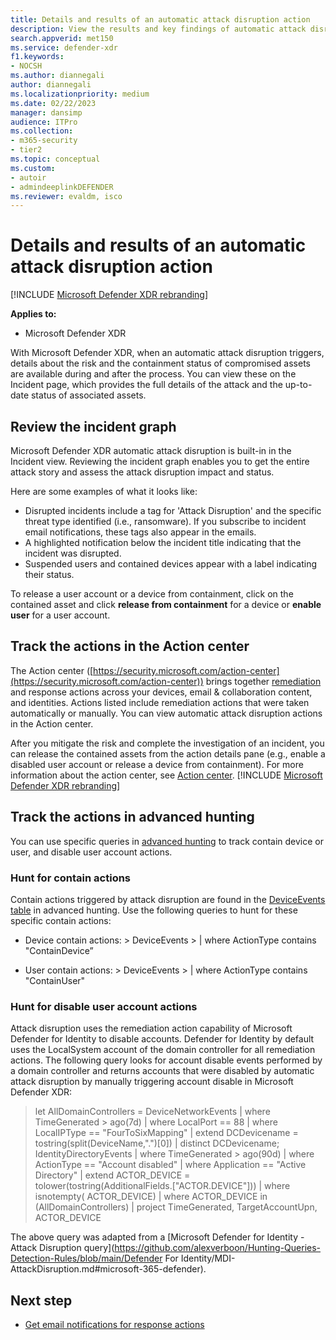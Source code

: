 ```yaml
---
title: Details and results of an automatic attack disruption action
description: View the results and key findings of automatic attack disruption in Microsoft Defender XDR
search.appverid: met150
ms.service: defender-xdr
f1.keywords: 
- NOCSH
ms.author: diannegali
author: diannegali
ms.localizationpriority: medium
ms.date: 02/22/2023
manager: dansimp
audience: ITPro
ms.collection: 
- m365-security
- tier2
ms.topic: conceptual
ms.custom: 
- autoir
- admindeeplinkDEFENDER
ms.reviewer: evaldm, isco
---
```


# Details and results of an automatic attack disruption action

[!INCLUDE [Microsoft Defender XDR rebranding](../includes/microsoft-defender.md)]

**Applies to:**
- Microsoft Defender XDR

With Microsoft Defender XDR, when an automatic attack disruption triggers, details about the risk and the containment status of compromised assets are available during and after the process. You can view these on the Incident page, which provides the full details of the attack and the up-to-date status of associated assets.

## Review the incident graph

Microsoft Defender XDR automatic attack disruption is built-in in the Incident view. Reviewing the incident graph enables you to get the entire attack story and assess the attack disruption impact and status.

Here are some examples of what it looks like:

- Disrupted incidents include a tag for 'Attack Disruption' and the specific threat type identified (i.e., ransomware). If you subscribe to incident email notifications, these tags also appear in the emails.
- A highlighted notification below the incident title indicating that the incident was disrupted.
- Suspended users and contained devices appear with a label indicating their status.

To release a user account or a device from containment, click on the contained asset and click **release from containment** for a device or **enable user** for a user account.

## Track the actions in the Action center

The Action center ([https://security.microsoft.com/action-center](https://security.microsoft.com/action-center)) brings together [remediation](m365d-remediation-actions.md) and response actions across your devices, email & collaboration content, and identities. Actions listed include remediation actions that were taken automatically or manually. You can view automatic attack disruption actions in the Action center.

After you mitigate the risk and complete the investigation of an incident, you can release the contained assets from the action details pane (e.g., enable a disabled user account or release a device from containment). For more information about the action center, see [Action center](m365d-action-center.md).
[!INCLUDE [Microsoft Defender XDR rebranding](../includes/defender-m3d-techcommunity.md)]

## Track the actions in advanced hunting

You can use specific queries in [advanced hunting](advanced-hunting-overview.md) to track contain device or user, and disable user account actions.

### Hunt for contain actions

Contain actions triggered by attack disruption are found in the [DeviceEvents table](advanced-hunting-deviceevents-table.md) in advanced hunting. Use the following queries to hunt for these specific contain actions:

- Device contain actions:
        > DeviceEvents
        > | where ActionType contains "ContainDevice”

- User contain actions:
        > DeviceEvents
        > | where ActionType contains "ContainUser"

### Hunt for disable user account actions

Attack disruption uses the remediation action capability of Microsoft Defender for Identity to disable accounts. Defender for Identity by default uses the LocalSystem account of the domain controller for all remediation actions. The following query looks for account disable events performed by a domain controller and returns accounts that were disabled by automatic attack disruption by manually triggering account disable in Microsoft Defender XDR: 

> let AllDomainControllers =
>        DeviceNetworkEvents
>        | where TimeGenerated > ago(7d)
>        | where LocalPort == 88
>        | where LocalIPType == "FourToSixMapping"
>        | extend DCDevicename = tostring(split(DeviceName,".")[0])
>        | distinct DCDevicename;
> IdentityDirectoryEvents
> | where TimeGenerated > ago(90d)
> | where ActionType == "Account disabled"
> | where Application == "Active Directory"
> | extend ACTOR_DEVICE = tolower(tostring(AdditionalFields.["ACTOR.DEVICE"]))
> | where isnotempty( ACTOR_DEVICE)
> | where ACTOR_DEVICE in (AllDomainControllers)
> | project TimeGenerated, TargetAccountUpn, ACTOR_DEVICE

The above query was adapted from a [Microsoft Defender for Identity - Attack Disruption query](https://github.com/alexverboon/Hunting-Queries-Detection-Rules/blob/main/Defender For Identity/MDI-AttackDisruption.md#microsoft-365-defender).

## Next step

- [Get email notifications for response actions](m365d-response-actions-notifications.md)
